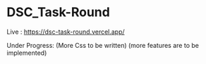 # DSC_Task-Round


Live : https://dsc-task-round.vercel.app/
 
Under Progress:
(More Css to be written)
(more features are to be implemented)
